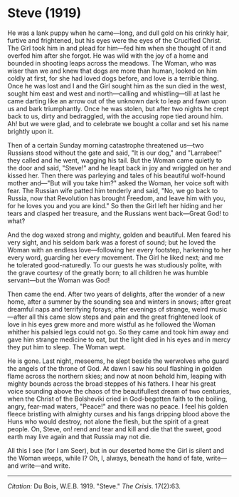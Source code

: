 <!--
title:   Steve
author:  Du Bois, W.E.B.
journal: The Crisis
year:    1919
volume:  17
issue:   2
pages:   63
-->

# Steve (1919)

He was a lank puppy when he came—long, and dull gold on his crinkly hair, furtive and frightened, but his eyes were the eyes of the Crucified Christ. The Girl took him in and plead for him—fed him when she thought of it and overfed him after she forgot. He was wild with the joy of a home and bounded in shooting leaps across the meadows. The Woman, who was wiser than we and knew that dogs are more than human, looked on him coldly at first, for she had loved dogs before, and love is a terrible thing. Once he was lost and I and the Girl sought him as the sun died in the west, sought him east and west and north—calling and whistling—till at last he came darting like an arrow out of the unknown dark to leap and fawn upon us and bark triumphantly. Once he was stolen, but after two nights he crept back to us, dirty and bedraggled, with the accusing rope tied around him. Ah! but we were glad, and to celebrate we bought a collar and set his name brightly upon it.

Then of a certain Sunday morning catastrophe threatened us—two Russians stood without the gate and said, "It is our dog," and "Larrabee!" they called and he went, wagging his tail. But the Woman came quietly to the door and said, "Steve!" and he leapt back in joy and wriggled on her and kissed her. Then there was parleying and tales of his beautiful wolf-hound mother and—"But will you take him?" asked the Woman, her voice soft with fear. The Russian wife patted him tenderly and said, "No, we go back to Russia, now that Revolution has brought Freedom, and leave him with you, for he loves you and you are kind." So then the Girl left her hiding and her tears and clasped her treasure, and the Russians went back—Great God! to what?

And the dog waxed strong and mighty, golden and beautiful. Men feared his very sight, and his seldom bark was a forest of sound; but he loved the Woman with an endless love—following her every footstep, harkening to her every word, guarding her every movement. The Girl he liked next; and me he tolerated good-naturedly. To our guests he was studiously polite, with the grave courtesy of the greatly born; to all children he was humble servant—but the Woman was God!

Then came the end. After two years of delights, after the wonder of a new home, after a summer by the sounding sea and winters in snows; after great dreamful naps and terrifying forays; after evenings of strange, weird music—after all this came slow steps and pain and the great frightened look of love in his eyes grew more and more wistful as he followed the Woman whither his palsied legs could not go. So they came and took him away and gave him strange medicine to eat, but the light died in his eyes and in mercy they put him to sleep. The Woman wept.

He is gone. Last night, meseems, he slept beside the werwolves who guard the angels of the throne of God. At dawn I saw his soul flashing in golden flame across the northern skies; and now at noon behold him, leaping with mighty bounds across the broad steppes of his fathers. I hear his great voice sounding above the chaos of the beautifullest dream of two centuries, when the Christ of the Bolsheviki cried in God-begotten faith to the boiling, angry, fear-mad waters, "Peace!" and there was no peace. I feel his golden fleece bristling with almighty curses and his fangs dripping blood above the Huns who would destroy, not alone the flesh, but the spirit of a great people. On, Steve, on! rend and tear and kill and die that the sweet, good earth may live again and that Russia may not die.

All this I see (for I am Seer), but in our deserted home the Girl is silent and the Woman weeps, while I? Oh, I, always, beneath the hand of fate, write—and write—and write.

______________
*Citation:* Du Bois, W.E.B. 1919. "Steve." *The Crisis*. 17(2):63.